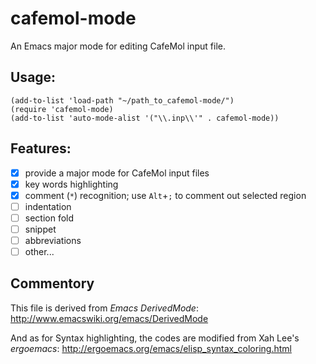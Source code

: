 cafemol-mode
============

An Emacs major mode for editing CafeMol input file.

## Usage:
```elisp
(add-to-list 'load-path "~/path_to_cafemol-mode/")
(require 'cafemol-mode)
(add-to-list 'auto-mode-alist '("\\.inp\\'" . cafemol-mode))
```

## Features:
- [X] provide a major mode for CafeMol input files
- [X] key words highlighting
- [X] comment (`*`) recognition;  use `Alt`+`;` to comment out selected region
- [ ] indentation
- [ ] section fold
- [ ] snippet
- [ ] abbreviations
- [ ] other...

## Commentory
This file is derived from *Emacs DerivedMode*:
http://www.emacswiki.org/emacs/DerivedMode

And as for Syntax highlighting, the codes are modified from Xah Lee's *ergoemacs*:
http://ergoemacs.org/emacs/elisp_syntax_coloring.html
